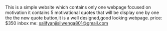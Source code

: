 This is a simple website which contains only one webpage focused on motivation it contains 5 motivational quotes that will be display one by one the the new quote button,it is a well designed,good looking webpage.
price: $350
inbox me: salifyanjisilwenga801@gmail.com
